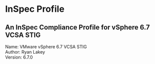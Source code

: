 # InSpec Profile
An InSpec Compliance Profile for vSphere 6.7 VCSA STIG
---
Name: VMware vSphere 6.7 VCSA STIG  
Author: Ryan Lakey  
Version: 6.7.0  